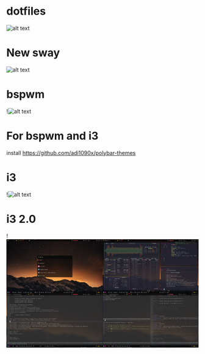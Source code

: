 # dotfiles
![alt text](https://i.imgur.com/CBLqnEP.jpg)
# New sway
![alt text](https://imgurupload.org/files/2021-08-02-095124-screenshot.png)

# bspwm
!![alt text](https://i.imgur.com/XrHjpVS.jpg)

# For bspwm and i3
install https://github.com/adi1090x/polybar-themes

# i3
!![alt text](https://i.imgur.com/MYwCcaM.jpg)

# i3 2.0
!![alt text](unixporn.png)

